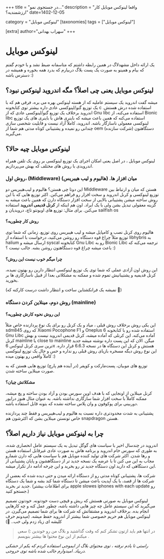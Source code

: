 +++
title = "در جستجوی نمو..."
description = "واقعا لینوکس موبایل کار ارزشمندیه؟"
date=1402-12-05

category = "لینوکس موبایل"
[taxonomies]
tags = ["لینوکس موبایل"]

[extra]
author="سهراب بهدانی"
+++

# لینوکس موبایل

یک ارائه داخل مشهدلاگ در همین رابطه داشتم که متاسفانه ضبط نشد و با خودم گفتم که بیام و همینو به صورت یک پست بلاگ دربیارم که بدرد همه بخوره و همیشه در دسترس باشه :)

## لینوکس موبایل یعنی چی اصلاً؟ مگه اندروید لینوکس نبود؟
میشه گفت اندروید یک سیستم عاملیه که از هسته لینوکس بهره می بره، فرقی هم که با یک توزیع گنو/لینوکسی عادی داره بیشتر توی کتابخونه c استفاده شده درش هستش. اندروید برخلاف یک توزیع گنو/لینوکسی عادی که از Gnu libc استفاده می‌کنه، از Bionic libc استفاده می‌کنه که همین باعث میشه که باینری هاش با باینری های یک توزیع لینوکسی معمولی ناسازگار باشه. اندروید، کاملاً آزاد نیست و قابلیت شخصی سازی چندانی رو نمیده و پشتیبانی کوتاه مدتی هم شما از oem دستگاهتون (شرکت سازنده) می‌گیرید.

## لینوکس موبایل چیه حالا؟

لینوکس موبایل ، در اصل یعنی امکان اجرای یک توزیع لینوکسی بر روی یک تلفن همراه اندرویدی با روش های مختلف که بهش می‌پردازیم.

### روش اول، (Middleware) میان افزار ها. (هالیوم و لیب هیبریس)

این دوتا چی هستن؟ هالیوم و لیب‌هیبریس دو Middleware هستن که میان و ارتباط بین توزیع لینوکسی و کرنل اندروید و سخت افزار رو فراهم می‌کنن. اکثر توزیع هایی که با این روش ساخته میشن پشتیبانی بالایی از سخت افزار دستگاه دارن که همین باعث میشه به گزینه معقولی تبدیل بشن ولی با یک ایراد. اون هم اینکه از **کرنل قدیمی اندروید** استفاده می‌کنن.
برای مثال: توزیع های اوبونتو تاچ، درویدیان و sailfish os

#### روش کار چطوریه؟

هالیوم روی کرنل نصب و کامپایل میشه و لیب هیبریس روی توزیع. زمانی که شما توی توزیع مثلاً چراغ قوه دستگاه رو روشن می‌کنید، درخواست با استفاده از libhybris به halium ارسال میشه و syscal کتابخونه Gnu Libc رو به Bionic Libc ترجمه می‌کنه که باعث میشه چراغ قوه دستگاهتون روشن بشه. جالب نیست ؟ :)

#### چرا میگم خوب نیست این روش؟

این روش اون آزادی عملی که شما توی یک توزیع لینوکسی انتظار دارین رو بهتون نمیده، کرنل قدیمیه و پشتیبانیش تموم شده و ممکنه به مشکلاتی بعدا از قبیل ناسازگاری ها بر بخورید.

(نمیشه یک فرانکشتاین ساخت و انتظار داشت درست کارکنه که 🤕)

### روش دوم، مینلاین کردن دستگاه (mainline)

#### این روش نحوه کارش چطوریه؟

این یکی روش برخلاف روش قبلی ، میاد و یک کرنل رو برای یک نوع پردازنده خاص مثلاً sdm845 که روی Xiaomi Pocophone F1 و Oneplus 6 استفاده شده رو با کتابخونه Gnu Libc آماده می‌کنه. این کرنلی که آماده میشه، کرنل قدیمی اندروید نیست و بهش کرنل mainline یا close to mainline میگن. الان که این پست داره نوشته میشه جدید ترین سری کرنل لینوکس 6x هستش و کرنل این دستگاه ها در نسخه 6.6.3 قرار داره.
این نوع روش دیگه مسخره بازیای روش قبلی رو نداره و حس و حال یک توزیع لینوکسی کاملاً واقعی رو بهتون میده :)

توزیع های موبیان، پست‌مارکت و کوپفر (در آینده هم پارچ) توزیع هایی هستن که به صورت مینلاین ساخته شدن.

#### مشکلاتش چیان؟

کرنل مینلاین از اونجایی که با هدف اوپن سورس بودن و آزاد بودن ساخته و پچ میشه، ممکنه کاملاً با سخت افزار شما سازگاری نداشته باشه. به عنوان مثال هنوز درایور دوربینی برای پوکوفون و وان پلاس ساخته نشده که بتونه قابل استفاده باشه.

پشتیبانی به شدت محدودتری داره نسبت به هالیوم و لیب‌هیبریس و فقط چند پردازنده خاص تونستن مینلاین بشن که اکثرشون هم snapdragon هستن.



## چرا به لینوکس موبایل نیاز داریم اصلاً؟

اندروید در چندسال اخیر با سیاست های گوگل تبدیل به یک سیستم عامل انحصاری شده، به طوری که سورس خام اندروید و برنامه هاش به صورت عادی غیرقابل استفاده هستن و رها شدن. اکثر شرکت های تولید کننده موبایل هم با سیاست هایی که دارن شمارو مجاب به این می کنن تا با عرضه یک نسخه جدید تر از دستگاهشون و پایان پشتیبانی از این دستگاهی که دارید اون دستگاه جدید تر رو بخرید و این چرخه ادامه دار تکرار میشه.

شرکت ها، پشتیبانی کوتاه مدتی رو از دستگاه ارائه میدن و حتی دیده شده که بعضی از شرکت ها از قصد، با یک آپدیت باعث میشن تا دستگاه شما کند بشه و شما یک دستگاه جدید تر بخرید. (برای اطلاعات بیشتر apple slowes iphones with each update رو جستجو کنید.)

لینوکس موبایل به صورتی هستش که ریش و قیچی دست خودتونه. خودتون تصمیم می‌گیرید که این سیستم عامل چه چیز هایی داشته باشه، چطور عمل کنه و چه کارهایی انجام بده. برخلاف اندروید و مشتقاتش که شرکت ها برای شما تصمیم می‌گیرن. در لینوکس موبایل هم حریم خصوصی شما بیشتر از اندروید حفظ میشه. (میدونم حرف کلیشه ای زیاد زدم ولی خب.. 🫣)



> در انتها هم باید ازتون تشکر کنم که وقت گذاشتید و بلاگ من رو خوندین :) سعی میکنم از این نوع محتوا ها بیشتر بنویسم .


*راستی تا یادم نرفته ، توی محتوای بلاگ از ایموجی استفاده کردم که یکم از خشکی دربیاد. امیدوارم جالب شده باشه توی خروجی.*

